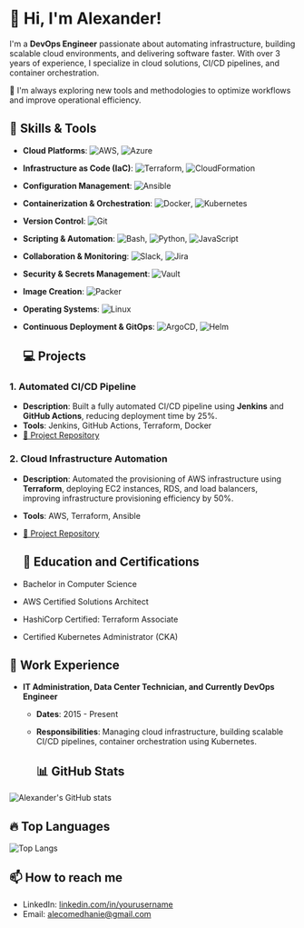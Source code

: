 
# 👋 Hi, I'm Alexander!

I'm a **DevOps Engineer** passionate about automating infrastructure, building scalable cloud environments, and delivering software faster. With over 3 years of experience, I specialize in cloud solutions, CI/CD pipelines, and container orchestration.

🔧 I'm always exploring new tools and methodologies to optimize workflows and improve operational efficiency.

## 🚀 Skills & Tools

- **Cloud Platforms**: ![AWS](https://img.shields.io/badge/AWS-FF9900?style=for-the-badge&logo=amazonaws&logoColor=white), ![Azure](https://img.shields.io/badge/Microsoft%20Azure-0089D6?style=for-the-badge&logo=microsoft-azure&logoColor=white)
- **Infrastructure as Code (IaC)**: ![Terraform](https://img.shields.io/badge/Terraform-7B42BC?style=for-the-badge&logo=terraform&logoColor=white),  ![CloudFormation](https://img.shields.io/badge/AWS%20CloudFormation-FF4F8B?style=for-the-badge&logo=amazonaws&logoColor=white)
- **Configuration Management**: ![Ansible](https://img.shields.io/badge/Ansible-EE0000?style=for-the-badge&logo=ansible&logoColor=white)
- **Containerization & Orchestration**: ![Docker](https://img.shields.io/badge/Docker-2496ED?style=for-the-badge&logo=docker&logoColor=white), ![Kubernetes](https://img.shields.io/badge/Kubernetes-326CE5?style=for-the-badge&logo=kubernetes&logoColor=white)
- **Version Control**: ![Git](https://img.shields.io/badge/Git-F05032?style=for-the-badge&logo=git&logoColor=white)
- **Scripting & Automation**: ![Bash](https://img.shields.io/badge/Bash-4EAA25?style=for-the-badge&logo=gnubash&logoColor=white), ![Python](https://img.shields.io/badge/Python-3776AB?style=for-the-badge&logo=python&logoColor=white), ![JavaScript](https://img.shields.io/badge/JavaScript-F7DF1E?style=for-the-badge&logo=javascript&logoColor=black)
- **Collaboration & Monitoring**: ![Slack](https://img.shields.io/badge/Slack-4A154B?style=for-the-badge&logo=slack&logoColor=white), ![Jira](https://img.shields.io/badge/Jira-0052CC?style=for-the-badge&logo=jira&logoColor=white)
- **Security & Secrets Management**: ![Vault](https://img.shields.io/badge/HashiCorp%20Vault-000000?style=for-the-badge&logo=vault&logoColor=white)
- **Image Creation**: ![Packer](https://img.shields.io/badge/Packer-7B42BC?style=for-the-badge&logo=packer&logoColor=white)
- **Operating Systems**: ![Linux](https://img.shields.io/badge/Linux-FCC624?style=for-the-badge&logo=linux&logoColor=black)
- **Continuous Deployment & GitOps**: ![ArgoCD](https://img.shields.io/badge/ArgoCD-00BFFF?style=for-the-badge&logo=argo&logoColor=white), ![Helm](https://img.shields.io/badge/Helm-0F1689?style=for-the-badge&logo=helm&logoColor=white)

  ## 💻 Projects

### 1. **Automated CI/CD Pipeline**
   - **Description**: Built a fully automated CI/CD pipeline using **Jenkins** and **GitHub Actions**, reducing deployment time by 25%.
   - **Tools**: Jenkins, GitHub Actions, Terraform, Docker
   - [🔗 Project Repository](https://github.com/yourusername/cicd-pipeline)

### 2. **Cloud Infrastructure Automation**
   - **Description**: Automated the provisioning of AWS infrastructure using **Terraform**, deploying EC2 instances, RDS, and load balancers, improving infrastructure provisioning efficiency by 50%.
   - **Tools**: AWS, Terraform, Ansible
   - [🔗 Project Repository](https://github.com/yourusername/cloud-infrastructure)

     ## 🏅 Education and Certifications
- Bachelor in Computer Science
- AWS Certified Solutions Architect
- HashiCorp Certified: Terraform Associate
- Certified Kubernetes Administrator (CKA)

## 💼 Work Experience

- **IT Administration, Data Center Technician, and Currently DevOps Engineer**
  - **Dates**: 2015 - Present
  - **Responsibilities**: Managing cloud infrastructure, building scalable CI/CD pipelines, container orchestration using Kubernetes.

    ## 📊 GitHub Stats

![Alexander's GitHub stats](https://github-readme-stats.vercel.app/api?username=yourusername&show_icons=true&theme=radical)

## 🔥 Top Languages

![Top Langs](https://github-readme-stats.vercel.app/api/top-langs/?username=yourusername&layout=compact&theme=radical)

## 📫 How to reach me

- LinkedIn: [linkedin.com/in/yourusername](https://linkedin.com/in/alexanderberhe)
- Email: alecomedhanie@gmail.com
